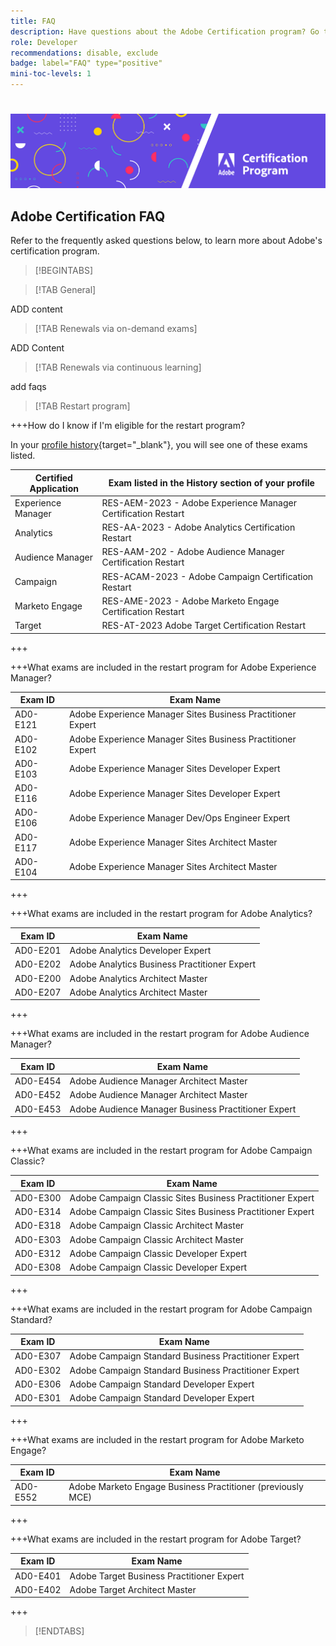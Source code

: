 ```yaml
---
title: FAQ
description: Have questions about the Adobe Certification program? Go to this page to learn more.
role: Developer
recommendations: disable, exclude
badge: label="FAQ" type="positive"
mini-toc-levels: 1
---
```

# 

![Banner](/help/certifications/assets/home_banner_narrow.png)

## Adobe Certification FAQ

Refer to the frequently asked questions below, to learn more about Adobe's certification program.

>[!BEGINTABS]

>[!TAB General]

ADD content

>[!TAB Renewals via on-demand exams]

ADD Content

>[!TAB Renewals via continuous learning]

add faqs

>[!TAB Restart program]

+++How do I know if I'm eligible for the restart program?

In your [profile history](https://www.certmetrics.com/adobe/candidate/requirements.aspx){target="_blank"}, you will see one of these exams listed.

| Certified Application | Exam listed in the History section of your profile |
| ------- | ------- |
| Experience Manager  | RES-AEM-2023 - Adobe Experience Manager Certification Restart |
| Analytics  |  RES-AA-2023 - Adobe Analytics Certification Restart   |
| Audience Manager | RES-AAM-202 - Adobe Audience Manager Certification Restart |
| Campaign | RES-ACAM-2023 - Adobe Campaign Certification Restart |
|Marketo Engage | RES-AME-2023 - Adobe Marketo Engage Certification Restart |
| Target | RES-AT-2023 Adobe Target Certification Restart |

+++

+++What exams are included in the restart program for Adobe Experience Manager?

| Exam ID |  Exam Name |
| ------- | ------- |
| AD0-E121  | Adobe Experience Manager Sites Business Practitioner Expert |
| AD0-E102 | Adobe Experience Manager Sites Business Practitioner Expert |
| AD0-E103 | Adobe Experience Manager Sites Developer Expert |
| AD0-E116 | Adobe Experience Manager Sites Developer Expert |
| AD0-E106 | Adobe Experience Manager Dev/Ops Engineer Expert |
| AD0-E117 | Adobe Experience Manager Sites Architect Master |
| AD0-E104 | Adobe Experience Manager Sites Architect Master |

+++

+++What exams are included in the restart program for Adobe Analytics?

| Exam ID |  Exam Name |
| ------- | ------- |
| AD0-E201 | Adobe Analytics Developer Expert |
| AD0-E202 | Adobe Analytics Business Practitioner Expert |
| AD0-E200 | Adobe Analytics Architect Master |
| AD0-E207 | Adobe Analytics Architect Master |

+++

+++What exams are included in the restart program for Adobe Audience Manager?

| Exam ID |  Exam Name |
| ------- | ------- |
| AD0-E454 |  Adobe Audience Manager Architect Master |
| AD0-E452 |  Adobe Audience Manager Architect Master |
| AD0-E453 | Adobe Audience Manager Business Practitioner Expert |

+++

+++What exams are included in the restart program for Adobe Campaign Classic?

| Exam ID |  Exam Name |
| ------- | ------- |
| AD0-E300  | Adobe Campaign Classic Sites Business Practitioner Expert |
| AD0-E314 | Adobe Campaign Classic Sites Business Practitioner Expert |
| AD0-E318 | Adobe Campaign Classic Architect Master |
| AD0-E303 | Adobe Campaign Classic Architect Master |
| AD0-E312 | Adobe Campaign Classic Developer Expert |
| AD0-E308 | Adobe Campaign Classic Developer Expert |

+++

+++What exams are included in the restart program for Adobe Campaign Standard?

| Exam ID |  Exam Name |
| ------- | ------- |
| AD0-E307  | Adobe Campaign Standard Business Practitioner Expert |
| AD0-E302 | Adobe Campaign Standard Business Practitioner Expert |
| AD0-E306 | Adobe Campaign Standard Developer Expert |
| AD0-E301 | Adobe Campaign Standard Developer Expert |

+++

+++What exams are included in the restart program for Adobe Marketo Engage?

| Exam ID |  Exam Name |
| ------- | ------- |
| AD0-E552  | Adobe Marketo Engage Business Practitioner (previously MCE) |

+++

+++What exams are included in the restart program for Adobe Target?

| Exam ID |  Exam Name |
| ------- | ------- |
| AD0-E401  | Adobe Target Business Practitioner Expert |
| AD0-E402 | Adobe Target Architect Master |

+++

>[!ENDTABS]
